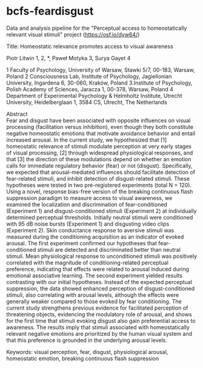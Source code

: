 # bcfs-feardisgust
Data and analysis pipeline for the "Perceptual access to homeostatically relevant visual stimuli" project (https://osf.io/dyw64/)

Title:  Homeostatic relevance promotes access to visual awareness

Piotr Litwin 1, 2, *, Paweł Motyka 3, Surya Gayet 4 

1 Faculty of Psychology, University of Warsaw, Stawki 5/7, 00-183, Warsaw, Poland
2 Consciousness Lab, Institute of Psychology, Jagiellonian University, Ingardena 6, 30-060, Kraków, Poland
3.Institute of Psychology, Polish Academy of Sciences, Jaracza 1, 00-378, Warsaw, Poland
4 Department of Experimental Psychology & Helmholtz Institute, Utrecht University, Heidelberglaan 1, 3584 CS, Utrecht, The Netherlands

Abstract  
Fear and disgust have been associated with opposite influences on visual processing (facilitation versus inhibition), even though they both constitute negative homeostatic emotions that motivate avoidance behavior and entail increased arousal. In the current study, we hypothesized that [1] homeostatic relevance of stimuli modulate perception at very early stages of visual processing, [2] through widespread physiological responses, and that [3] the direction of these modulations depend on whether an emotion calls for immediate regulatory behavior (fear) or not (disgust). Specifically, we expected that arousal-mediated influences should facilitate detection of fear-related stimuli, and inhibit detection of disgust-related stimuli. These hypotheses were tested in two pre-registered experiments (total N = 120). Using a novel, response bias-free version of the breaking continuous flash suppression paradigm to measure access to visual awareness, we examined the localization and discrimination of fear-conditioned (Experiment 1) and disgust-conditioned stimuli (Experiment 2) at individually determined perceptual thresholds. Initially neutral stimuli were conditioned with 95 dB noise bursts (Experiment 1) and disgusting video clips (Experiment 2). Skin conductance response to aversive stimuli was measured during the conditioning acquisition as an indicator of evoked arousal. The first experiment confirmed our hypotheses that fear-conditioned stimuli are detected and discriminated better than neutral stimuli. Mean physiological response to unconditioned stimuli was positively correlated with the magnitude of conditioning-related perceptual preference, indicating that effects were related to arousal induced during emotional associative learning. The second experiment yielded results contrasting with our initial hypotheses. Instead of the expected perceptual suppression, the data showed enhanced perception of disgust-conditioned stimuli, also correlating with arousal levels, although the effects were generally weaker compared to those evoked by fear conditioning. The current study strengthens previous evidence for facilitated perception of threatening objects, evidencing the modulatory role of arousal, and shows for the first time that stimuli evoking disgust also gain preferential access to awareness. The results imply that stimuli associated with homeostatically relevant negative emotions are prioritized by the human visual system and that this preference is grounded in the underlying arousal levels. 

Keywords: visual perception, fear, disgust, physiological arousal, homeostatic emotion, breaking continuous flash suppression
